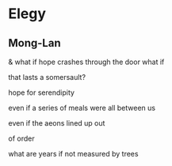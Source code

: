 # Elegy
## Mong-Lan
& what if hope crashes through the door what if

that lasts a somersault?

hope for serendipity

even if a series of meals were all between us

even if the aeons lined up out

of order

what are years if not measured by trees